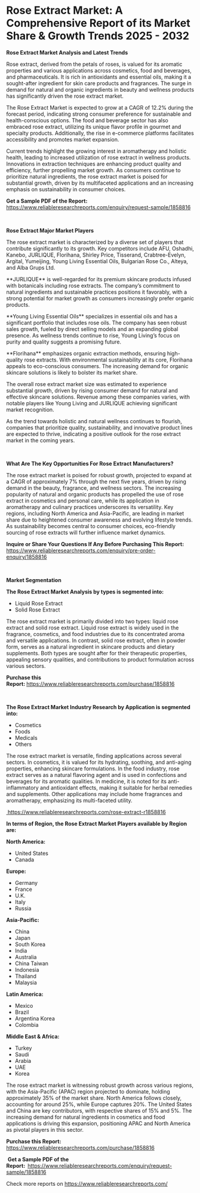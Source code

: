 <p><h1>Rose Extract Market: A Comprehensive Report of its Market Share & Growth Trends 2025 - 2032</h1></p><p><strong>Rose Extract Market Analysis and Latest Trends</strong></p>
<p><p>Rose extract, derived from the petals of roses, is valued for its aromatic properties and various applications across cosmetics, food and beverages, and pharmaceuticals. It is rich in antioxidants and essential oils, making it a sought-after ingredient for skin care products and fragrances. The surge in demand for natural and organic ingredients in beauty and wellness products has significantly driven the rose extract market.</p><p>The Rose Extract Market is expected to grow at a CAGR of 12.2% during the forecast period, indicating strong consumer preference for sustainable and health-conscious options. The food and beverage sector has also embraced rose extract, utilizing its unique flavor profile in gourmet and specialty products. Additionally, the rise in e-commerce platforms facilitates accessibility and promotes market expansion.</p><p>Current trends highlight the growing interest in aromatherapy and holistic health, leading to increased utilization of rose extract in wellness products. Innovations in extraction techniques are enhancing product quality and efficiency, further propelling market growth. As consumers continue to prioritize natural ingredients, the rose extract market is poised for substantial growth, driven by its multifaceted applications and an increasing emphasis on sustainability in consumer choices.</p></p>
<p><strong>Get a Sample PDF of the Report:&nbsp;</strong> <a href="https://www.reliableresearchreports.com/enquiry/request-sample/1858816?utm_campaign=3213&utm_medium=2&utm_source=Github&utm_content=ia&utm_term=07042025&utm_id=rose-extract">https://www.reliableresearchreports.com/enquiry/request-sample/1858816</a></p>
<p>&nbsp;</p>
<p><strong>Rose Extract Major Market Players</strong></p>
<p><p>The rose extract market is characterized by a diverse set of players that contribute significantly to its growth. Key competitors include AFU, Oshadhi, Kanebo, JURLIQUE, Florihana, Shirley Price, Tisserand, Crabtree-Evelyn, Argital, Yumeijing, Young Living Essential Oils, Bulgarian Rose Co., Alteya, and Alba Grups Ltd.</p><p>**JURLIQUE** is well-regarded for its premium skincare products infused with botanicals including rose extracts. The company’s commitment to natural ingredients and sustainable practices positions it favorably, with a strong potential for market growth as consumers increasingly prefer organic products. </p><p>**Young Living Essential Oils** specializes in essential oils and has a significant portfolio that includes rose oils. The company has seen robust sales growth, fueled by direct selling models and an expanding global presence. As wellness trends continue to rise, Young Living’s focus on purity and quality suggests a promising future.</p><p>**Florihana** emphasizes organic extraction methods, ensuring high-quality rose extracts. With environmental sustainability at its core, Florihana appeals to eco-conscious consumers. The increasing demand for organic skincare solutions is likely to bolster its market share.</p><p>The overall rose extract market size was estimated to experience substantial growth, driven by rising consumer demand for natural and effective skincare solutions. Revenue among these companies varies, with notable players like Young Living and JURLIQUE achieving significant market recognition. </p><p>As the trend towards holistic and natural wellness continues to flourish, companies that prioritize quality, sustainability, and innovative product lines are expected to thrive, indicating a positive outlook for the rose extract market in the coming years.</p></p>
<p>&nbsp;</p>
<p><strong>What Are The Key Opportunities For Rose Extract Manufacturers?</strong></p>
<p><p>The rose extract market is poised for robust growth, projected to expand at a CAGR of approximately 7% through the next five years, driven by rising demand in the beauty, fragrance, and wellness sectors. The increasing popularity of natural and organic products has propelled the use of rose extract in cosmetics and personal care, while its application in aromatherapy and culinary practices underscores its versatility. Key regions, including North America and Asia-Pacific, are leading in market share due to heightened consumer awareness and evolving lifestyle trends. As sustainability becomes central to consumer choices, eco-friendly sourcing of rose extracts will further influence market dynamics.</p></p>
<p><strong>Inquire or Share Your Questions If Any Before Purchasing This Report:</strong> <a href="https://www.reliableresearchreports.com/enquiry/pre-order-enquiry/1858816?utm_campaign=3213&utm_medium=2&utm_source=Github&utm_content=ia&utm_term=07042025&utm_id=rose-extract">https://www.reliableresearchreports.com/enquiry/pre-order-enquiry/1858816</a></p>
<p>&nbsp;</p>
<p><strong>Market Segmentation</strong></p>
<p><strong>The Rose Extract Market Analysis by types is segmented into:</strong></p>
<p><ul><li>Liquid Rose Extract</li><li>Solid Rose Extract</li></ul></p>
<p><p>The rose extract market is primarily divided into two types: liquid rose extract and solid rose extract. Liquid rose extract is widely used in the fragrance, cosmetics, and food industries due to its concentrated aroma and versatile applications. In contrast, solid rose extract, often in powder form, serves as a natural ingredient in skincare products and dietary supplements. Both types are sought after for their therapeutic properties, appealing sensory qualities, and contributions to product formulation across various sectors.</p></p>
<p><strong>Purchase this Report:&nbsp;</strong><a href="https://www.reliableresearchreports.com/purchase/1858816?utm_campaign=3213&utm_medium=2&utm_source=Github&utm_content=ia&utm_term=07042025&utm_id=rose-extract">https://www.reliableresearchreports.com/purchase/1858816</a></p>
<p>&nbsp;</p>
<p><strong>The Rose Extract Market Industry Research by Application is segmented into:</strong></p>
<p><ul><li>Cosmetics</li><li>Foods</li><li>Medicals</li><li>Others</li></ul></p>
<p><p>The rose extract market is versatile, finding applications across several sectors. In cosmetics, it is valued for its hydrating, soothing, and anti-aging properties, enhancing skincare formulations. In the food industry, rose extract serves as a natural flavoring agent and is used in confections and beverages for its aromatic qualities. In medicine, it is noted for its anti-inflammatory and antioxidant effects, making it suitable for herbal remedies and supplements. Other applications may include home fragrances and aromatherapy, emphasizing its multi-faceted utility.</p></p>
<p><a href="https://www.reliableresearchreports.com/rose-extract-r1858816?utm_campaign=3213&utm_medium=2&utm_source=Github&utm_content=ia&utm_term=07042025&utm_id=rose-extract">&nbsp;https://www.reliableresearchreports.com/rose-extract-r1858816</a></p>
<p><strong>In terms of Region, the Rose Extract Market Players available by Region are:</strong></p>
<p>
    <p> <strong> North America: </strong>
        <ul>
            <li>United States</li>
            <li>Canada</li>
        </ul>
        </p> 
    <p> <strong> Europe: </strong>
        <ul>
            <li>Germany</li>
            <li>France</li>
            <li>U.K.</li>
            <li>Italy</li>
            <li>Russia</li>
        </ul>
        </p> 
    <p> <strong> Asia-Pacific: </strong>
        <ul>
            <li>China</li>
            <li>Japan</li>
            <li>South Korea</li>
            <li>India</li>
            <li>Australia</li>
            <li>China Taiwan</li>
            <li>Indonesia</li>
            <li>Thailand</li>
            <li>Malaysia</li>
        </ul>
        </p> 
    <p> <strong> Latin America: </strong>
        <ul>
            <li>Mexico</li>
            <li>Brazil</li>
            <li>Argentina Korea</li>
            <li>Colombia</li>
        </ul>
        </p> 
    <p> <strong> Middle East & Africa: </strong>
        <ul>
            <li>Turkey</li>
            <li>Saudi</li>
            <li>Arabia</li>
            <li>UAE</li>
            <li>Korea</li>
        </ul>
    </p>
    </p>
<p><p>The rose extract market is witnessing robust growth across various regions, with the Asia-Pacific (APAC) region projected to dominate, holding approximately 35% of the market share. North America follows closely, accounting for around 25%, while Europe captures 20%. The United States and China are key contributors, with respective shares of 15% and 5%. The increasing demand for natural ingredients in cosmetics and food applications is driving this expansion, positioning APAC and North America as pivotal players in this sector.</p></p>
<p><strong>Purchase this Report: </strong><a href="https://www.reliableresearchreports.com/purchase/1858816?utm_campaign=3213&utm_medium=2&utm_source=Github&utm_content=ia&utm_term=07042025&utm_id=rose-extract">https://www.reliableresearchreports.com/purchase/1858816</a></p>
<p>&nbsp;<strong>Get a Sample PDF of the Report:&nbsp;&nbsp;</strong><a href="https://www.reliableresearchreports.com/enquiry/request-sample/1858816?utm_campaign=3213&utm_medium=2&utm_source=Github&utm_content=ia&utm_term=07042025&utm_id=rose-extract">https://www.reliableresearchreports.com/enquiry/request-sample/1858816</a></p>
<p><strong></strong></p>
<p>Check more reports on <a href="https://www.reliableresearchreports.com/?utm_campaign=3213&utm_medium=2&utm_source=Github&utm_content=ia&utm_term=07042025&utm_id=rose-extract">https://www.reliableresearchreports.com/</a></p>